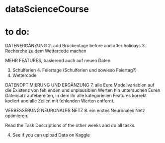 # dataScienceCourse

# to do: 


DATENERGÄNZUNG
2. add Brückentage before and after holidays
3. Recherche zu dem Wettercode machen

MEHR FEATURES, basierend auch auf neuen Daten

3. Schulferien 4. Feiertage (Schulferien und sowieso Feiertag?)
5. Wettercode

DATENOPTIMIERUNG UND ERGÄNZUNG 
7. alle Eure Modellvariablen auf die Existenz von fehlenden und unplausiblen Werten hin untersuchen 
Euren Datensatz aufebereiten, in dem ihr alle kategoriellen Features korrekt kodiert und alle Zeilen mit fehlenden Werten entfernt.

VERBESSERUNG NEURONALES NETZ
8. ein erstes Neuronales Netz optimieren.

Read the Task Descriptions of the other weeks and do all tasks. 

4. See if you can upload Data on Kaggle